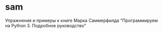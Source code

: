 # sam
Упражнения и примеры к книге Марка Саммерфилда "Программируем на Python 3. Подробное руководство"